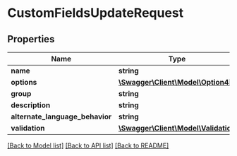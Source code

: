 # CustomFieldsUpdateRequest

## Properties
Name | Type | Description | Notes
------------ | ------------- | ------------- | -------------
**name** | **string** |  | 
**options** | [**\Swagger\Client\Model\Option4[]**](Option4.md) |  | 
**group** | **string** |  | 
**description** | **string** |  | 
**alternate_language_behavior** | **string** |  | 
**validation** | [**\Swagger\Client\Model\Validation**](Validation.md) |  | 

[[Back to Model list]](../README.md#documentation-for-models) [[Back to API list]](../README.md#documentation-for-api-endpoints) [[Back to README]](../README.md)


